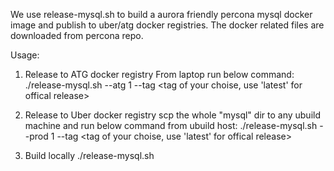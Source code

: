 We use release-mysql.sh to build a aurora friendly percona mysql docker image and publish to uber/atg
docker registries. The docker related files are downloaded from percona repo.

Usage:

1. Release to ATG docker registry
From laptop run below command:
 ./release-mysql.sh --atg 1 --tag <tag of your choise, use 'latest' for offical release>

2. Release to Uber docker registry
scp the whole "mysql" dir to any ubuild machine and run below command from ubuild host:
 ./release-mysql.sh --prod 1 --tag <tag of your choise, use 'latest' for offical release>

3. Build locally
 ./release-mysql.sh
